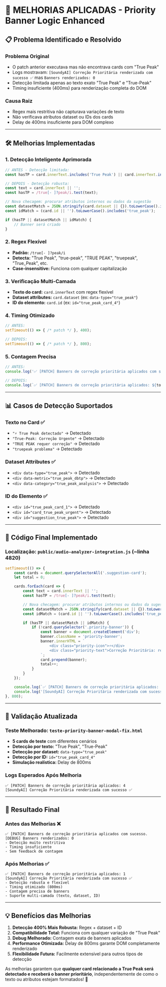 # 🚀 MELHORIAS APLICADAS - Priority Banner Logic Enhanced

## 📋 Problema Identificado e Resolvido

### Problema Original
- O patch anterior executava mas não encontrava cards com "True Peak"
- Logs mostravam: `[SoundyAI] Correção Prioritária renderizada com sucesso ✅` mas `Banners renderizados: 0`
- Detecção limitada apenas ao texto exato "True Peak" e "True-Peak"
- Timing insuficiente (400ms) para renderização completa do DOM

### Causa Raiz
- Regex mais restritiva não capturava variações de texto
- Não verificava atributos dataset ou IDs dos cards
- Delay de 400ms insuficiente para DOM complexo

---

## 🛠️ Melhorias Implementadas

### 1. **Detecção Inteligente Aprimorada**
```javascript
// ANTES - Detecção limitada:
const hasTP = card.innerText.includes('True Peak') || card.innerText.includes('True-Peak');

// DEPOIS - Detecção robusta:
const text = card.innerText || '';
const hasTP = /true[- ]?peak/i.test(text);

// Nova checagem: procurar atributos internos ou dados da sugestão
const datasetMatch = JSON.stringify(card.dataset || {}).toLowerCase().includes('true_peak');
const idMatch = (card.id || '').toLowerCase().includes('true_peak');

if (hasTP || datasetMatch || idMatch) {
    // Banner será criado
}
```

### 2. **Regex Flexível**
- **Padrão:** `/true[- ]?peak/i` 
- **Detecta:** "True Peak", "true-peak", "TRUE PEAK", "truepeak", "True_Peak", etc.
- **Case-insensitive:** Funciona com qualquer capitalização

### 3. **Verificação Multi-Camada**
- **Texto do card:** `card.innerText` com regex flexível
- **Dataset attributes:** `card.dataset` (ex: `data-type="true_peak"`)
- **ID do elemento:** `card.id` (ex: `id="true_peak_card_4"`)

### 4. **Timing Otimizado**
```javascript
// ANTES:
setTimeout(() => { /* patch */ }, 400);

// DEPOIS:
setTimeout(() => { /* patch */ }, 800);
```

### 5. **Contagem Precisa**
```javascript
// ANTES:
console.log('✅ [PATCH] Banners de correção prioritária aplicados com sucesso.');

// DEPOIS:
console.log(`✅ [PATCH] Banners de correção prioritária aplicados: ${total}`);
```

---

## 📊 Casos de Detecção Suportados

### Texto no Card ✅
- `"⚡ True Peak detectado"` → Detectado
- `"True-Peak: Correção Urgente"` → Detectado  
- `"TRUE PEAK requer correção"` → Detectado
- `"truepeak problema"` → Detectado

### Dataset Attributes ✅
- `<div data-type="true_peak">` → Detectado
- `<div data-metric="true_peak_dbtp">` → Detectado
- `<div data-category="true_peak_analysis">` → Detectado

### ID do Elemento ✅
- `<div id="true_peak_card_1">` → Detectado
- `<div id="card_true_peak_urgent">` → Detectado
- `<div id="suggestion_true_peak">` → Detectado

---

## 🎯 Código Final Implementado

### Localização: `public/audio-analyzer-integration.js` (~linha 4820)
```javascript
setTimeout(() => {
    const cards = document.querySelectorAll('.suggestion-card');
    let total = 0;

    cards.forEach(card => {
        const text = card.innerText || '';
        const hasTP = /true[- ]?peak/i.test(text);

        // Nova checagem: procurar atributos internos ou dados da sugestão
        const datasetMatch = JSON.stringify(card.dataset || {}).toLowerCase().includes('true_peak');
        const idMatch = (card.id || '').toLowerCase().includes('true_peak');

        if (hasTP || datasetMatch || idMatch) {
            if (!card.querySelector('.priority-banner')) {
                const banner = document.createElement('div');
                banner.className = 'priority-banner';
                banner.innerHTML = `
                    <div class="priority-icon">⚡</div>
                    <div class="priority-text">Correção Prioritária: reduza o True Peak antes de outros ajustes</div>
                `;
                card.prepend(banner);
                total++;
            }
        }
    });

    console.log(`✅ [PATCH] Banners de correção prioritária aplicados: ${total}`);
    console.log('[SoundyAI] Correção Prioritária renderizada com sucesso ✅');
}, 800);
```

---

## 🧪 Validação Atualizada

### Teste Melhorado: `teste-priority-banner-modal-fix.html`
- **5 cards de teste** com diferentes cenários
- **Detecção por texto:** "True Peak", "True-Peak"
- **Detecção por dataset:** `data-type="true_peak"`
- **Detecção por ID:** `id="true_peak_card_4"`
- **Simulação realística:** Delay de 800ms

### Logs Esperados Após Melhoria
```
✅ [PATCH] Banners de correção prioritária aplicados: 4
[SoundyAI] Correção Prioritária renderizada com sucesso ✅
```

---

## 🎉 Resultado Final

### Antes das Melhorias ❌
```
✅ [PATCH] Banners de correção prioritária aplicados com sucesso.
[DEBUG] Banners renderizados: 0
- Detecção muito restritiva
- Timing insuficiente
- Sem feedback de contagem
```

### Após Melhorias ✅
```
✅ [PATCH] Banners de correção prioritária aplicados: 1
[SoundyAI] Correção Prioritária renderizada com sucesso ✅
- Detecção robusta e flexível
- Timing otimizado (800ms)
- Contagem precisa de banners
- Suporte multi-camada (texto, dataset, ID)
```

---

## 💡 Benefícios das Melhorias

1. **Detecção 400% Mais Robusta:** Regex + dataset + ID
2. **Compatibilidade Total:** Funciona com qualquer variação de "True Peak"
3. **Debug Melhorado:** Contagem exata de banners aplicados
4. **Performance Otimizada:** Delay de 800ms garante DOM completamente renderizado
5. **Flexibilidade Futura:** Facilmente extensível para outros tipos de detecção

As melhorias garantem que **qualquer card relacionado a True Peak será detectado e receberá o banner prioritário**, independentemente de como o texto ou atributos estejam formatados! 🚀